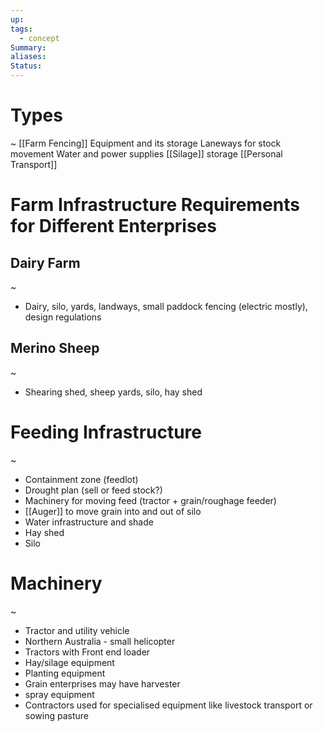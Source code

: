 ```yaml
---
up: 
tags:
  - concept
Summary: 
aliases: 
Status:
---
```

# Types
~
[[Farm Fencing]]
Equipment and its storage
Laneways for stock movement
Water and power supplies
[[Silage]] storage
[[Personal Transport]]

# Farm Infrastructure Requirements for Different Enterprises

## Dairy Farm
~
- Dairy, silo, yards, landways, small paddock fencing (electric mostly), design regulations

## Merino Sheep
~
- Shearing shed, sheep yards, silo, hay shed

# Feeding Infrastructure
~
- Containment zone (feedlot)
- Drought plan (sell or feed stock?)
- Machinery for moving feed (tractor + grain/roughage feeder)
- [[Auger]] to move grain into and out of silo
- Water infrastructure and shade
- Hay shed
- Silo

# Machinery
~
- Tractor and utility vehicle
- Northern Australia - small helicopter
- Tractors with Front end loader
- Hay/silage equipment 
- Planting equipment
- Grain enterprises may have harvester
- spray equipment
- Contractors used for specialised equipment like livestock transport or sowing pasture